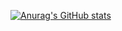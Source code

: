 

[![Anurag's GitHub stats](https://github-readme-stats.vercel.app/api?username=hootan-rocky)](https://github.com/anuraghazra/github-readme-stats)
